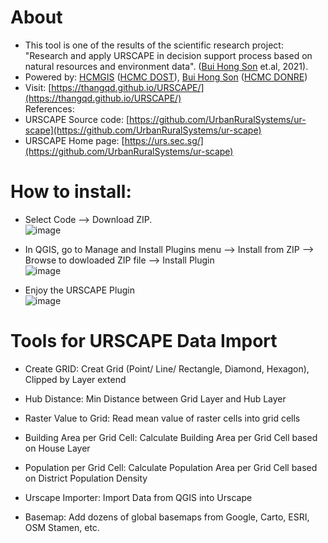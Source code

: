 # About
- This tool is one of the results of the scientific research project: "Research and apply URSCAPE in decision support process based on natural resources and environment data". ([Bui Hong Son](https://www.facebook.com/SHON.OGC) et.al, 2021).<br />
- Powered by: [HCMGIS](https://hcmgis.vn/) ([HCMC DOST](https://dost.hochiminhcity.gov.vn/)), [Bui Hong Son](https://www.facebook.com/SHON.OGC) ([HCMC DONRE](http://www.donre.hochiminhcity.gov.vn/))<br />
- Visit: [https://thangqd.github.io/URSCAPE/](https://thangqd.github.io/URSCAPE/) <br />
References:<br />
- URSCAPE Source code: [https://github.com/UrbanRuralSystems/ur-scape](https://github.com/UrbanRuralSystems/ur-scape)
- URSCAPE Home page: [https://urs.sec.sg/](https://github.com/UrbanRuralSystems/ur-scape)<br />
# How to install:
- Select Code --> Download ZIP.<br />
![image](https://user-images.githubusercontent.com/1776420/143521182-997da7cd-b0a4-4426-a4e7-5e4ef2420b6d.png)

- In QGIS, go to Manage and Install Plugins menu -->  Install from ZIP --> Browse to dowloaded ZIP file --> Install Plugin<br />
![image](https://user-images.githubusercontent.com/1776420/143521322-df2041a8-5e80-4ebd-a297-148b877d881d.png)

- Enjoy the URSCAPE Plugin<br />
![image](https://user-images.githubusercontent.com/1776420/142352704-aeeb3ccf-1e49-4cf0-8f70-a76bc1813cc3.png)

# Tools for URSCAPE Data Import
- Create GRID: Creat Grid (Point/ Line/ Rectangle, Diamond, Hexagon), Clipped by Layer extend

- Hub Distance: Min Distance between Grid Layer and Hub Layer

- Raster Value to Grid: Read mean value of raster cells into grid cells

- Building Area per Grid Cell: Calculate Building Area per Grid Cell based on House Layer

- Population per Grid Cell: Calculate Population Area per Grid Cell based on District Population Density

- Urscape Importer: Import Data from QGIS into Urscape

- Basemap: Add dozens of global basemaps from Google, Carto, ESRI, OSM Stamen, etc.



